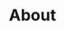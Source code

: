 ---
category: [about] #Category ID.
hue: var(--c-themeHueGreen) #Category hue. See note [1].
title: About #Category title.
description: Hyunseok Erik Jung.
---
